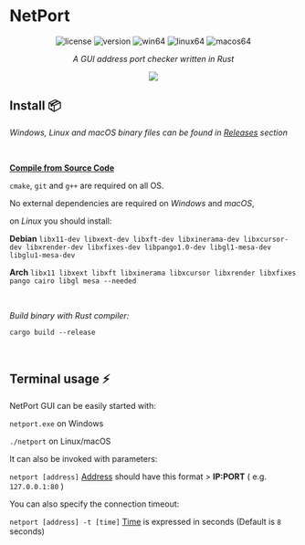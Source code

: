 # NetPort

<center>

![license](https://img.shields.io/badge/license-Apache%202-green)
![version](https://img.shields.io/badge/version-0.3-blueviolet)
![win64](https://img.shields.io/badge/windows-release64-informational)
![linux64](https://img.shields.io/badge/linux-release64-orange)
![macos64](https://img.shields.io/badge/macOS-release64-magenta)

*A GUI address port checker written in Rust*

<img src="https://i.ibb.co/SxdTX5j/netport.png">
</center>

## Install 📦

*Windows, Linux and macOS binary files can be found in [Releases](https://github.com/shijimasoft/netport/releases) section*

<br>

<u> **Compile from Source Code** </u>

`cmake`, `git` and `g++` are required on all OS.

No external dependencies are required on *Windows* and *macOS*,

on *Linux* you should install:

**Debian**
`libx11-dev libxext-dev libxft-dev libxinerama-dev libxcursor-dev libxrender-dev libxfixes-dev libpango1.0-dev libgl1-mesa-dev libglu1-mesa-dev`

**Arch**
`libx11 libxext libxft libxinerama libxcursor libxrender libxfixes pango cairo libgl mesa --needed`

<br>

*Build binary with Rust compiler:*

`cargo build --release`

<br>

## Terminal usage ⚡️

NetPort GUI can be easily started with:

`netport.exe` on Windows

`./netport` on Linux/macOS

It can also be invoked with parameters:

`netport [address]` <u>Address</u> should have this format > **IP:PORT**  ( e.g. `127.0.0.1:80` )

You can also specify the connection timeout:

`netport [address] -t [time]` <u>Time</u> is expressed in seconds (Default is `8` seconds)
